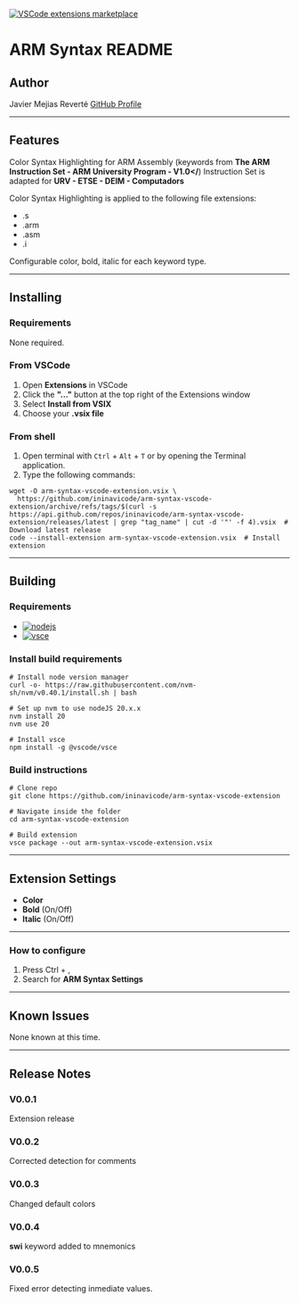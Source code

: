 [![VSCode extensions marketplace][vscode-shield]][vscode-url]

# ARM Syntax README

## Author

Javier Mejias Reverté
[GitHub Profile](https://github.com/ininavicode)

---

## Features

Color Syntax Highlighting for ARM Assembly (keywords from **The ARM Instruction Set - ARM University Program - V1.0</**)
Instruction Set is adapted for **URV - ETSE - DEIM - Computadors**

Color Syntax Highlighting is applied to the following file extensions:
- .s
- .arm
- .asm
- .i

Configurable color, bold, italic for each keyword type.

---

## Installing

### Requirements

None required.

### From VSCode

1. Open **Extensions** in VSCode
2. Click the **"..."** button at the top right of the Extensions window
3. Select **Install from VSIX**
4. Choose your **.vsix file**

### From shell

1. Open terminal with `Ctrl` + `Alt` + `T` or by opening the Terminal application.
2. Type the following commands:
```shell
wget -O arm-syntax-vscode-extension.vsix \
  https://github.com/ininavicode/arm-syntax-vscode-extension/archive/refs/tags/$(curl -s https://api.github.com/repos/ininavicode/arm-syntax-vscode-extension/releases/latest | grep "tag_name" | cut -d '"' -f 4).vsix  # Download latest release
code --install-extension arm-syntax-vscode-extension.vsix  # Install extension
```

---

## Building

### Requirements

* [![nodejs][nodejs-shield]][nodejs-url]
* [![vsce][vsce-shield]][vsce-url]

### Install build requirements

```shell
# Install node version manager
curl -o- https://raw.githubusercontent.com/nvm-sh/nvm/v0.40.1/install.sh | bash  

# Set up nvm to use nodeJS 20.x.x
nvm install 20
nvm use 20

# Install vsce
npm install -g @vscode/vsce
```

### Build instructions

```shell
# Clone repo
git clone https://github.com/ininavicode/arm-syntax-vscode-extension

# Navigate inside the folder
cd arm-syntax-vscode-extension

# Build extension
vsce package --out arm-syntax-vscode-extension.vsix
```

---

## Extension Settings

- **Color**
- **Bold** (On/Off)
- **Italic** (On/Off)

---

### How to configure

1. Press Ctrl + ,
2. Search for **ARM Syntax Settings**

---

## Known Issues

None known at this time.

---

## Release Notes

### V0.0.1
Extension release

### V0.0.2
Corrected detection for comments

### V0.0.3
Changed default colors

### V0.0.4 
**swi** keyword added to mnemonics

### V0.0.5
Fixed error detecting inmediate values.



[nodejs-shield]: https://img.shields.io/badge/nodeJS-20.x.x-orange?style=for-the-badge&logo=nodedotjs&logoColor=white
[nodejs-url]: https://jquery.com
[vsce-shield]: https://img.shields.io/badge/vsce-3.2.1-white?style=for-the-badge&logo=vscodium&logoColor=black
[vsce-url]: https://github.com/microsoft/vscode-vsce
[vscode-shield]: https://img.shields.io/visual-studio-marketplace/i/ininavicode.arm-syntax?label=VSCode%20marketplace%20downloads
[vscode-url]: https://marketplace.visualstudio.com/items?itemName=ininavicode.arm-syntax

